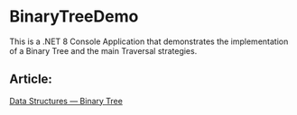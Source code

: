 # BinaryTreeDemo
This is a .NET 8 Console Application that demonstrates the implementation of a Binary Tree and the main Traversal strategies.

## Article:
[Data Structures — Binary Tree](https://henriquesd.medium.com/data-structures-binary-tree-327b3263f744)
